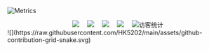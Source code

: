 <!-- github信息统计 -->
![Metrics](https://metrics.lecoq.io/HK5202?template=classic&base.indepth=false&base.hireable=false&config.timezone=Asia%2FShanghai)

<!-- 各大社交平台主页 -->
<div align="center">
  <a href="https://www.zhihu.com/people/kai-le-71-9/"><img src="https://img.shields.io/badge/zhihu-%E7%9F%A5%E4%B9%8E-blue"></a>&emsp;
  <a href="https://space.bilibili.com/506443071?spm_id_from=333.1007.0.0/"><img src="https://img.shields.io/badge/bilibili-B%E7%AB%99-ff69b4"></a>&emsp;
  <a href="https://www.youtube.com/channel/UC2UUD8d8Bj8HDYIC3pTMp5w"><img src="https://img.shields.io/badge/youtube-%E6%B2%B9%E7%AE%A1-c32136"></a>&emsp;
  <a href="https://www.facebook.com/kai.he.75470/"><img src="https://img.shields.io/badge/facebook-%E8%84%B8%E4%B9%A6-003472"></a>&emsp;
<!-- 访客数统计徽标 -->
  <img src="https://visitor-badge.glitch.me/badge?page_id=HK5202" alt="访客统计" /></div>
<!-- 贪吃蛇热力图 -->
![](https://raw.githubusercontent.com/HK5202/main/assets/github-contribution-grid-snake.svg)
